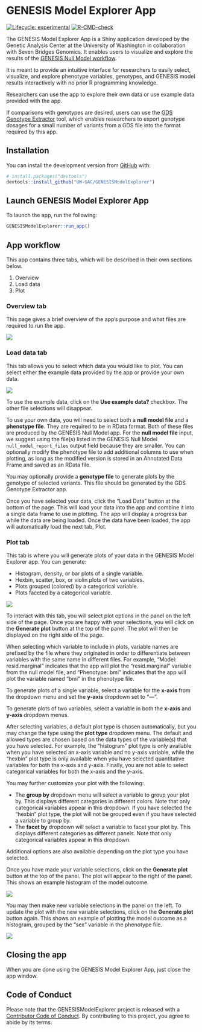 
<!-- README.md is generated from README.Rmd. Please edit that file -->

# GENESIS Model Explorer App

<!-- badges: start -->

[![Lifecycle:
experimental](https://img.shields.io/badge/lifecycle-experimental-orange.svg)](https://lifecycle.r-lib.org/articles/stages.html#experimental)
[![R-CMD-check](https://github.com/UW-GAC/GENESISModelExplorer/workflows/R-CMD-check/badge.svg)](https://github.com/UW-GAC/GENESISModelExplorer/actions)
<!-- badges: end -->

The GENESIS Model Explorer App is a Shiny application developed by the
Genetic Analysis Center at the University of Washington in collaboration
with Seven Bridges Genomics. It enables users to visualize and explore
the results of the [GENESIS Null Model
workflow](https://platform.sb.biodatacatalyst.nhlbi.nih.gov/public/apps/admin/sbg-public-data/null-model).

It is meant to provide an intuitive interface for researchers to easily
select, visualize, and explore phenotype variables, genotypes, and
GENESIS model results interactively with no prior R programming
knowledge.

Researchers can use the app to explore their own data or use example
data provided with the app.

If comparisons with genotypes are desired, users can use the [GDS
Genotype
Extractor](https://platform.sb.biodatacatalyst.nhlbi.nih.gov/public/apps/smgogarten/uw-gac-commit/gds-genotype-extractor)
tool, which enables researchers to export genotype dosages for a small
number of variants from a GDS file into the format required by this app.

## Installation

You can install the development version from
[GitHub](https://github.com/) with:

``` r
# install.packages("devtools")
devtools::install_github("UW-GAC/GENESISModelExplorer")
```

## Launch GENESIS Model Explorer App

To launch the app, run the following:

``` r
GENESISModelExplorer::run_app()
```

## App workflow

This app contains three tabs, which will be described in their own
sections below.

1.  Overview
2.  Load data
3.  Plot

### Overview tab

This page gives a brief overview of the app’s purpose and what files are
required to run the app.

![](man/figures/overview.png)

### Load data tab

This tab allows you to select which data you would like to plot. You can
select either the example data provided by the app or provide your own
data.

![](man/figures/load-data.png)

To use the example data, click on the **Use example data?** checkbox.
The other file selections will disappear.

To use your own data, you will need to select both a **null model file**
and a **phenotype file**. They are required to be in RData format. Both
of these files are produced by the GENESIS Null Model app. For the
**null model file** input, we suggest using the file(s) listed in the
GENESIS Null Model `null_model_report_files` output field because they
are smaller. You can optionally modify the phenotype file to add
additional columns to use when plotting, as long as the modified version
is stored in an Annotated Data Frame and saved as an RData file.

You may optionally provide a **genotype file** to generate plots by the
genotype of selected variants. This file should be generated by the GDS
Genotype Extractor app.

Once you have selected your data, click the “Load Data” button at the
bottom of the page. This will load your data into the app and combine it
into a single data frame to use in plotting. The app will display a
progress bar while the data are being loaded. Once the data have been
loaded, the app will automatically load the next tab, Plot.

### Plot tab

This tab is where you will generate plots of your data in the GENESIS
Model Explorer app. You can generate:

  - Histogram, density, or bar plots of a single variable.
  - Hexbin, scatter, box, or violin plots of two variables.
  - Plots grouped (colored) by a categorical variable.
  - Plots faceted by a categorical variable.

![](man/figures/plot-initial.png)

To interact with this tab, you will select plot options in the panel on
the left side of the page. Once you are happy with your selections, you
will click on the **Generate plot** button at the top of the panel. The
plot will then be displayed on the right side of the page.

When selecting which variable to include in plots, variable names are
prefixed by the file where they originated in order to differentiate
between variables with the same name in different files. For example,
“Model: resid.marginal” indicates that the app will plot the
“resid.marginal” variable from the null model file, and “Phenotype:
bmi” indicates that the app will plot the variable named “bmi” in the
phenotype file.

To generate plots of a single variable, select a variable for the
**x-axis** from the dropdown menu and set the **y-axis** dropdown set to
“—”.

To generate plots of two variables, select a variable in both the
**x-axis** and **y-axis** dropdown menus.

After selecting variables, a default plot type is chosen automatically,
but you may change the type using the **plot type** dropdown menu. The
default and allowed types are chosen based on the data types of the
variable(s) that you have selected. For example, the “histogram” plot
type is only available when you have selected an x-axis variable and no
y-axis variable, while the “hexbin” plot type is only available when you
have selected quantitative variables for both the x-axis and y-axis.
Finally, you are not able to select categorical variables for both the
x-axis and the y-axis.

You may further customize your plot with the following:

  - The **group by** dropdown menu will select a variable to group your
    plot by. This displays different categories in different colors.
    Note that only categorical variables appear in this dropdown. If you
    have selected the “hexbin” plot type, the plot will not be grouped
    even if you have selected a variable to group by.
  - The **facet by** dropdown will select a variable to facet your plot
    by. This displays different categories as different panels. Note
    that only categorical variables appear in this dropdown.

Additional options are also available depending on the plot type you
have selected.

Once you have made your variable selections, click on the **Generate
plot** button at the top of the panel. The plot will appear to the right
of the panel. This shows an example histogram of the model outcome.

![](man/figures/plot-generated.png)

You may then make new variable selections in the panel on the left. To
update the plot with the new variable selections, click on the
**Generate plot** button again. This shows an example of plotting the
model outcome as a histogram, grouped by the “sex” variable in the
phenotype file.

![](man/figures/plot-generated-grouped.png)

## Closing the app

When you are done using the GENESIS Model Explorer App, just close the
app window.

## Code of Conduct

Please note that the GENESISModelExplorer project is released with a
[Contributor Code of
Conduct](https://contributor-covenant.org/version/2/0/CODE_OF_CONDUCT.html).
By contributing to this project, you agree to abide by its terms.
